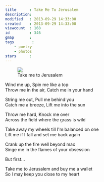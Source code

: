```yaml
---
title      : Take Me To Jerusalem
description: 
modified   : 2013-09-29 14:33:00
created    : 2013-09-29 14:33:00
viewcount  : 168
id         : 346
gmap       : 
tags        :
    - poetry
    - photos
stars      : 
---
```


<figure>
    <img src="IMG_0384_2.jpg">
    <figcaption>Take me to Jerusalem</figcaption>
</figure>

Wind me up, Spin me like a top  
Throw me in the air, Catch me in your hand

String me out, Pull me behind you  
Catch me a breeze, Lift me into the sun

Throw me hard, Knock me over  
Across the field where the grass is wild

Take away my wheels till I'm balanced on one  
Lift me if I fall and set me back again

Crank up the fire well beyond max  
Singe me in the flames of your obsession

But first…

Take me to Jerusalem and buy me a wallet  
So I may keep you close to my heart
